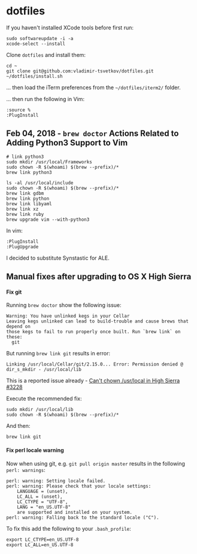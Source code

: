 # dotfiles

If you haven't installed XCode tools before first run:

    sudo softwareupdate -i -a
    xcode-select --install

Clone `dotfiles` and install them:

    cd ~
    git clone git@github.com:vladimir-tsvetkov/dotfiles.git
    ~/dotfiles/install.sh

… then load the iTerm preferences from the `~/dotfiles/iterm2/` folder.

… then run the following in Vim:

    :source %
    :PlugInstall

## Feb 04, 2018 - `brew doctor` Actions Related to Adding Python3 Support to Vim 

    # link python3
    sudo mkdir /usr/local/Frameworks
    sudo chown -R $(whoami) $(brew --prefix)/*
    brew link python3
    
    ls -al /usr/local/include
    sudo chown -R $(whoami) $(brew --prefix)/*
    brew link gdbm
    brew link python
    brew link libyaml
    brew link xz
    brew link ruby
    brew upgrade vim --with-python3

In vim:

    :PlugInstall
    :PlugUpgrade

I decided to substitute Synstastic for ALE.

## Manual fixes after upgrading to OS X High Sierra

#### Fix git

Running `brew doctor` show the following issue:

```
Warning: You have unlinked kegs in your Cellar
Leaving kegs unlinked can lead to build-trouble and cause brews that depend on
those kegs to fail to run properly once built. Run `brew link` on these:
  git
```

But running `brew link git` results in error:

```
Linking /usr/local/Cellar/git/2.15.0... Error: Permission denied @ dir_s_mkdir - /usr/local/lib
```

This is a reported issue already - [Can't chown /usr/local in High Sierra #3228][brew-issue-3228]

Execute the recommended fix:

    sudo mkdir /usr/local/lib
    sudo chown -R $(whoami) $(brew --prefix)/*

And then:

    brew link git

#### Fix perl locale warning

Now when using git, e.g. `git pull origin master` results in the following `perl: warnings`:

```
perl: warning: Setting locale failed.
perl: warning: Please check that your locale settings:
	LANGUAGE = (unset),
	LC_ALL = (unset),
	LC_CTYPE = "UTF-8",
	LANG = "en_US.UTF-8"
    are supported and installed on your system.
perl: warning: Falling back to the standard locale ("C").
```

To fix this add the following to your `.bash_profile`:

    export LC_CTYPE=en_US.UTF-8
    export LC_ALL=en_US.UTF-8

[brew-issue-3228]: https://github.com/Homebrew/brew/issues/3228
